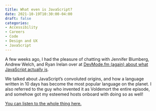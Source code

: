 ```yaml
---
title: What even is JavaScript?
date: 2021-10-19T10:30:00-04:00
draft: false
categories:
- Accessibility
- Careers
- Code
- Design and UX
- JavaScript
---
```


A few weeks ago, I had the pleasure of chatting with Jennifer Blumberg, Andrew Welch, and Ryan Irelan over at [DevMode.fm (again) about what JavaScript actually is](https://devmode.fm/episodes/what-even-is-javascript).

We talked about JavaScript’s convoluted origins, and how a language written in 10 days has become the most popular language on the planet. I also referred to the guy who invented it as Voldemort the entire episode, and somehow got my esteemed hosts onboard with doing so as well!

[You can listen to the whole thing here.](https://devmode.fm/episodes/what-even-is-javascript)